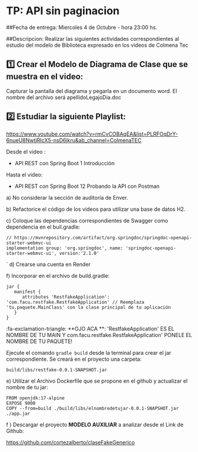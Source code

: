 # TP: API sin paginacion
##Fecha de entrega: 
Miercoles 4 de Octubre - hora 23:00 hs.

##Descripcion:
Realizar las siguientes actividades correspondientes al estudio del modelo de Biblioteca expresado en los videos de Colmena Tec

## 1️⃣ Crear el Modelo de Diagrama de Clase que se muestra en el video:

Capturar la pantalla del diagrama y pegarla en un documento word. El nombre del archivo será apellidoLegajoDia.doc

## 2️⃣ Estudiar la siguiente Playlist:

https://www.youtube.com/watch?v=rmCvCOBAqEA&list=PLRFOqDrY-6nueU8NwtjRIcX5-nsD6jkru&ab_channel=ColmenaTEC

Desde el video :
- API REST con Spring Boot 1 Introducción

Hasta el video:
- API REST con Spring Boot 12 Probando la API con Postman

a)  No considerar la sección de auditoría de Enver.

b) Refactorice el código  de los videos para utilizar una base de datos H2.

c) Coloque las dependencias correspondientes de Swagger como dependencia en el buil.gradle:

	// https://mvnrepository.com/artifact/org.springdoc/springdoc-openapi-starter-webmvc-ui
	implementation group: 'org.springdoc', name: 'springdoc-openapi-starter-webmvc-ui', version:'2.1.0'
`
d) Crearse una cuenta en Render

f) Incorporar en el archivo de build.gradle:

	jar {
	   manifest {
		  attributes 'RestfakeApplication': 'com.facu.restfake.RestfakeApplication' // Reemplaza 'tu.paquete.MainClass' con la clase principal de tu aplicación
	   }
	}

:fa-exclamation-triangle: **OJO ACA **: 'RestfakeApplication' ES EL NOMBRE DE TU MAIN Y com.facu.restfake.RestfakeApplication' PONELE EL NOMBRE DE TU PAQUETE!

Ejecute el comando `gradle build`  desde la terminal para crear el jar correspondiente.
Se creará en el proyecto una carpeta:

	build/libs/restfake-0.0.1-SNAPSHOT.jar

e)  Utilizar el Archivo Dockerfile que se propone en el github y actualizar el nombre de tu jar:

	FROM openjdk:17-alpine
	EXPOSE 9000
	COPY --from=build ./build/libs/elnombredetujar-0.0.1-SNAPSHOT.jar ./app.jar

f ) Descargar el proyecto **MODELO AUXILIAR**  a analizar desde el Link de Github:

https://github.com/cortezalberto/claseFakeGenerico
